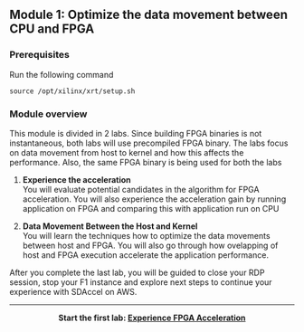 ## Module 1: Optimize the data movement between CPU and FPGA

### Prerequisites

Run the following command 

```
source /opt/xilinx/xrt/setup.sh
```

### Module overview

This module is divided in 2 labs. Since building FPGA binaries is not instantaneous, both labs will use precompiled FPGA binary. The labs focus on data movement from host to kernel and how this affects the performance. Also, the same FPGA binary is being used for both the labs

1. **Experience the acceleration** \
You will evaluate potential candidates in the algorithm for FPGA acceleration. You will also experience the acceleration gain by running application on FPGA and comparing this with application run on CPU

1. **Data Movement Between the Host and Kernel** \
You will learn the techniques how to optimize the data movements between host and FPGA. You will also go through how ovelapping of host and FPGA execution accelerate the application performance. 

After you complete the last lab, you will be guided to close your RDP session, stop your F1 instance and explore next steps to continue your experience with SDAccel on AWS.

---------------------------------------

<p align="center"><b>
Start the first lab: <a href="host_eval.md">Experience FPGA Acceleration</a>
</b></p>
